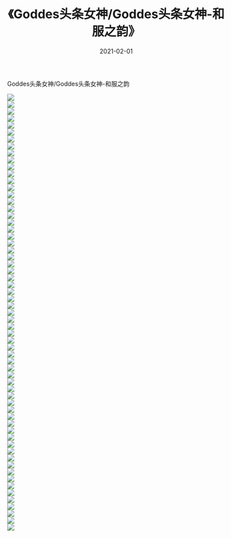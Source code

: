 ﻿---
layout: post
title:  《Goddes头条女神/Goddes头条女神-和服之韵》
date:   2021-02-01
img: http://img.660000.xyz/Sharelink/网络美图/2021/Goddes头条女神/Goddes头条女神-和服之韵/000.jpg
categories: [美女, 清纯, 唯美]
---

Goddes头条女神/Goddes头条女神-和服之韵

 ![](http://img.660000.xyz/Sharelink/网络美图/2021/Goddes头条女神/Goddes头条女神-和服之韵/001.jpg) <br>![](http://img.660000.xyz/Sharelink/网络美图/2021/Goddes头条女神/Goddes头条女神-和服之韵/002.jpg) <br>![](http://img.660000.xyz/Sharelink/网络美图/2021/Goddes头条女神/Goddes头条女神-和服之韵/003.jpg) <br>![](http://img.660000.xyz/Sharelink/网络美图/2021/Goddes头条女神/Goddes头条女神-和服之韵/004.jpg) <br>![](http://img.660000.xyz/Sharelink/网络美图/2021/Goddes头条女神/Goddes头条女神-和服之韵/005.jpg) <br>![](http://img.660000.xyz/Sharelink/网络美图/2021/Goddes头条女神/Goddes头条女神-和服之韵/006.jpg) <br>![](http://img.660000.xyz/Sharelink/网络美图/2021/Goddes头条女神/Goddes头条女神-和服之韵/007.jpg) <br>![](http://img.660000.xyz/Sharelink/网络美图/2021/Goddes头条女神/Goddes头条女神-和服之韵/008.jpg) <br>![](http://img.660000.xyz/Sharelink/网络美图/2021/Goddes头条女神/Goddes头条女神-和服之韵/009.jpg) <br>![](http://img.660000.xyz/Sharelink/网络美图/2021/Goddes头条女神/Goddes头条女神-和服之韵/010.jpg) <br>![](http://img.660000.xyz/Sharelink/网络美图/2021/Goddes头条女神/Goddes头条女神-和服之韵/011.jpg) <br>![](http://img.660000.xyz/Sharelink/网络美图/2021/Goddes头条女神/Goddes头条女神-和服之韵/012.jpg) <br>![](http://img.660000.xyz/Sharelink/网络美图/2021/Goddes头条女神/Goddes头条女神-和服之韵/013.jpg) <br>![](http://img.660000.xyz/Sharelink/网络美图/2021/Goddes头条女神/Goddes头条女神-和服之韵/014.jpg) <br>![](http://img.660000.xyz/Sharelink/网络美图/2021/Goddes头条女神/Goddes头条女神-和服之韵/015.jpg) <br>![](http://img.660000.xyz/Sharelink/网络美图/2021/Goddes头条女神/Goddes头条女神-和服之韵/016.jpg) <br>![](http://img.660000.xyz/Sharelink/网络美图/2021/Goddes头条女神/Goddes头条女神-和服之韵/017.jpg) <br>![](http://img.660000.xyz/Sharelink/网络美图/2021/Goddes头条女神/Goddes头条女神-和服之韵/018.jpg) <br>![](http://img.660000.xyz/Sharelink/网络美图/2021/Goddes头条女神/Goddes头条女神-和服之韵/019.jpg) <br>![](http://img.660000.xyz/Sharelink/网络美图/2021/Goddes头条女神/Goddes头条女神-和服之韵/020.jpg) <br>![](http://img.660000.xyz/Sharelink/网络美图/2021/Goddes头条女神/Goddes头条女神-和服之韵/021.jpg) <br>![](http://img.660000.xyz/Sharelink/网络美图/2021/Goddes头条女神/Goddes头条女神-和服之韵/022.jpg) <br>![](http://img.660000.xyz/Sharelink/网络美图/2021/Goddes头条女神/Goddes头条女神-和服之韵/023.jpg) <br>![](http://img.660000.xyz/Sharelink/网络美图/2021/Goddes头条女神/Goddes头条女神-和服之韵/024.jpg) <br>![](http://img.660000.xyz/Sharelink/网络美图/2021/Goddes头条女神/Goddes头条女神-和服之韵/025.jpg) <br>![](http://img.660000.xyz/Sharelink/网络美图/2021/Goddes头条女神/Goddes头条女神-和服之韵/026.jpg) <br>![](http://img.660000.xyz/Sharelink/网络美图/2021/Goddes头条女神/Goddes头条女神-和服之韵/027.jpg) <br>![](http://img.660000.xyz/Sharelink/网络美图/2021/Goddes头条女神/Goddes头条女神-和服之韵/028.jpg) <br>![](http://img.660000.xyz/Sharelink/网络美图/2021/Goddes头条女神/Goddes头条女神-和服之韵/029.jpg) <br>![](http://img.660000.xyz/Sharelink/网络美图/2021/Goddes头条女神/Goddes头条女神-和服之韵/030.jpg) <br>![](http://img.660000.xyz/Sharelink/网络美图/2021/Goddes头条女神/Goddes头条女神-和服之韵/031.jpg) <br>![](http://img.660000.xyz/Sharelink/网络美图/2021/Goddes头条女神/Goddes头条女神-和服之韵/032.jpg) <br>![](http://img.660000.xyz/Sharelink/网络美图/2021/Goddes头条女神/Goddes头条女神-和服之韵/033.jpg) <br>![](http://img.660000.xyz/Sharelink/网络美图/2021/Goddes头条女神/Goddes头条女神-和服之韵/034.jpg) <br>![](http://img.660000.xyz/Sharelink/网络美图/2021/Goddes头条女神/Goddes头条女神-和服之韵/035.jpg) <br>![](http://img.660000.xyz/Sharelink/网络美图/2021/Goddes头条女神/Goddes头条女神-和服之韵/036.jpg) <br>![](http://img.660000.xyz/Sharelink/网络美图/2021/Goddes头条女神/Goddes头条女神-和服之韵/037.jpg) <br>![](http://img.660000.xyz/Sharelink/网络美图/2021/Goddes头条女神/Goddes头条女神-和服之韵/038.jpg) <br>![](http://img.660000.xyz/Sharelink/网络美图/2021/Goddes头条女神/Goddes头条女神-和服之韵/039.jpg) <br>![](http://img.660000.xyz/Sharelink/网络美图/2021/Goddes头条女神/Goddes头条女神-和服之韵/040.jpg) <br>![](http://img.660000.xyz/Sharelink/网络美图/2021/Goddes头条女神/Goddes头条女神-和服之韵/041.jpg) <br>![](http://img.660000.xyz/Sharelink/网络美图/2021/Goddes头条女神/Goddes头条女神-和服之韵/042.jpg) <br>![](http://img.660000.xyz/Sharelink/网络美图/2021/Goddes头条女神/Goddes头条女神-和服之韵/043.jpg) <br>![](http://img.660000.xyz/Sharelink/网络美图/2021/Goddes头条女神/Goddes头条女神-和服之韵/044.jpg) <br>![](http://img.660000.xyz/Sharelink/网络美图/2021/Goddes头条女神/Goddes头条女神-和服之韵/045.jpg) <br>![](http://img.660000.xyz/Sharelink/网络美图/2021/Goddes头条女神/Goddes头条女神-和服之韵/046.jpg) <br>![](http://img.660000.xyz/Sharelink/网络美图/2021/Goddes头条女神/Goddes头条女神-和服之韵/047.jpg) <br>![](http://img.660000.xyz/Sharelink/网络美图/2021/Goddes头条女神/Goddes头条女神-和服之韵/048.jpg) <br>![](http://img.660000.xyz/Sharelink/网络美图/2021/Goddes头条女神/Goddes头条女神-和服之韵/049.jpg) <br>![](http://img.660000.xyz/Sharelink/网络美图/2021/Goddes头条女神/Goddes头条女神-和服之韵/050.jpg) <br>![](http://img.660000.xyz/Sharelink/网络美图/2021/Goddes头条女神/Goddes头条女神-和服之韵/051.jpg) <br>![](http://img.660000.xyz/Sharelink/网络美图/2021/Goddes头条女神/Goddes头条女神-和服之韵/052.jpg) <br>![](http://img.660000.xyz/Sharelink/网络美图/2021/Goddes头条女神/Goddes头条女神-和服之韵/053.jpg) <br>![](http://img.660000.xyz/Sharelink/网络美图/2021/Goddes头条女神/Goddes头条女神-和服之韵/054.jpg) <br>![](http://img.660000.xyz/Sharelink/网络美图/2021/Goddes头条女神/Goddes头条女神-和服之韵/055.jpg) <br>![](http://img.660000.xyz/Sharelink/网络美图/2021/Goddes头条女神/Goddes头条女神-和服之韵/056.jpg) <br>![](http://img.660000.xyz/Sharelink/网络美图/2021/Goddes头条女神/Goddes头条女神-和服之韵/057.jpg) <br>![](http://img.660000.xyz/Sharelink/网络美图/2021/Goddes头条女神/Goddes头条女神-和服之韵/058.jpg) <br>![](http://img.660000.xyz/Sharelink/网络美图/2021/Goddes头条女神/Goddes头条女神-和服之韵/059.jpg) <br>![](http://img.660000.xyz/Sharelink/网络美图/2021/Goddes头条女神/Goddes头条女神-和服之韵/060.jpg) <br>![](http://img.660000.xyz/Sharelink/网络美图/2021/Goddes头条女神/Goddes头条女神-和服之韵/061.jpg) <br>![](http://img.660000.xyz/Sharelink/网络美图/2021/Goddes头条女神/Goddes头条女神-和服之韵/062.jpg) <br>![](http://img.660000.xyz/Sharelink/网络美图/2021/Goddes头条女神/Goddes头条女神-和服之韵/063.jpg) <br>